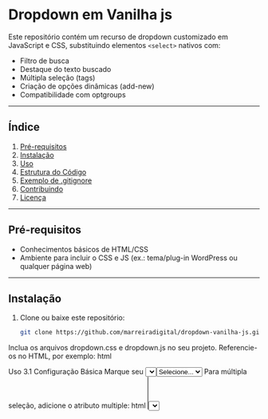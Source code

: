    # Dropdown em Vanilha js

Este repositório contém um recurso de dropdown customizado em JavaScript e CSS, substituindo elementos `<select>` nativos com:
- Filtro de busca
- Destaque do texto buscado
- Múltipla seleção (tags)
- Criação de opções dinâmicas (add-new)
- Compatibilidade com optgroups

---

## Índice
1. [Pré-requisitos](#pré-requisitos)
2. [Instalação](#instalação)
3. [Uso](#uso)
4. [Estrutura do Código](#estrutura-do-código)
5. [Exemplo de .gitignore](#exemplo-de-gitignore)
6. [Contribuindo](#contribuindo)
7. [Licença](#licença)

---

## Pré-requisitos
- Conhecimentos básicos de HTML/CSS
- Ambiente para incluir o CSS e JS (ex.: tema/plug-in WordPress ou qualquer página web)

---

## Instalação
1. Clone ou baixe este repositório:
   ```bash
   git clone https://github.com/marreiradigital/dropdown-vanilha-js.git
Inclua os arquivos dropdown.css e dropdown.js no seu projeto.
Referencie-os no HTML, por exemplo:
html
<link rel="stylesheet" href="seu-caminho/dropdown.css">
<script src="seu-caminho/dropdown.js"></script>
Uso
3.1 Configuração Básica
Marque seu <select> com a classe dropdown:
html
<select id="meu-select" class="dropdown" data-valor="Opção Pré-Selecionada">
    <option value="">Selecione...</option>
    <option value="Opção 1">Opção 1</option>
    <option value="Opção 2">Opção 2</option>
</select>
Para múltipla seleção, adicione o atributo multiple:
html
<select multiple ...>
Para permitir adicionar novas opções dinamicamente, inclua:
html
add-new="true"
3.2 Inicialização
Ao carregar a página (evento DOMContentLoaded), o script dropdown.js converte automaticamente todos os <select class="dropdown">.
3.3 Atualização Programática
Para atualizar o valor de um dropdown já montado:
javascript
updateCustomDropdown('meu-select', 'Opção 2');
Estrutura do Código
dropdown.css
Estiliza o container principal, itens, tags, placeholders, etc.
dropdown.js  
Funções utilitárias (removeDiacritics, highlightMatch, etc.)  
Criação do dropdown custom (modo single e múltiplo)  
Eventos de clique, digitação, fechamento automático e manipulação de opções  
Funções principais:  
createCustomDropdown: Invocada automaticamente para cada <select.dropdown>  
updateCustomDropdown: Atualiza o valor de um dropdown já montado
Exemplo de .gitignore
Segue um exemplo de .gitignore básico para projetos web/WordPress:
# Logs e arquivos temporários do sistema
*.log
*.tmp
*.DS_Store
Thumbs.db
ehthumbs.db

# Pastas comuns em builds front-end
node_modules/
dist/
build/
.cache/

# Se for um tema ou plugin WordPress, ignore:
wp-content/uploads/

# Configurações de IDE
.vscode/
.idea/
*.sublime-workspace
*.sublime-project

# Configurações de sistema
.env
Adicione ou remova conforme suas necessidades.
Contribuindo
Faça um fork do projeto.
Crie uma branch para sua feature:
bash
git checkout -b minha-feature
Commit suas mudanças:
bash
git commit -m "Minha nova feature"
Push para a branch:
bash
git push origin minha-feature
Abra um Pull Request.
Licença
Este projeto está licenciado sob a MIT License (LICENSE).

### Principais ajustes realizados:
1. **Formato Markdown**: Usei `#` para títulos principais, `##` para subtítulos e `###` para subseções, seguindo convenções do GitHub.
2. **Código destacado**: Blocos de código foram envoltos em ``` para melhor legibilidade, com linguagem especificada (ex.: `bash`, `html`, `javascript`).
3. **Links no índice**: Adicionados links âncora para navegação rápida.
4. **Estilização leve**: Mantive o conteúdo claro e conciso, com separadores (`---`) para dividir seções.
5. **Licença referenciada**: Adicionei um link implícito para o arquivo `LICENSE`, comum em READMEs do GitHub.

Esse formato é bem aceito e visualmente agradável no GitHub! Se precisar de mais ajustes, é só avisar.
